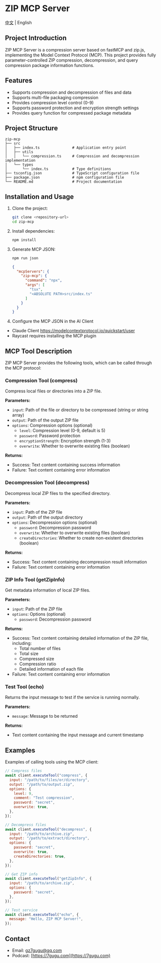 # ZIP MCP Server

[中文](README_CN.md) | English

## Project Introduction

ZIP MCP Server is a compression server based on fastMCP and zip.js, implementing the Model Context Protocol (MCP). This project provides fully parameter-controlled ZIP compression, decompression, and query compression package information functions.

## Features

- Supports compression and decompression of files and data
- Supports multi-file packaging compression
- Provides compression level control (0-9)
- Supports password protection and encryption strength settings
- Provides query function for compressed package metadata

## Project Structure

```
zip-mcp
├── src
│   ├── index.ts               # Application entry point
│   ├── utils
│   │   └── compression.ts     # Compression and decompression implementation
│   └── types
│       └── index.ts           # Type definitions
├── tsconfig.json              # TypeScript configuration file
├── package.json               # npm configuration file
└── README.md                  # Project documentation
```

## Installation and Usage

1. Clone the project:

   ```bash
   git clone <repository-url>
   cd zip-mcp
   ```

2. Install dependencies:

   ```bash
   npm install
   ```

3. Generate MCP JSON:

    ```bash
    npm run json
    ```

    ```JSON
    {
      "mcpServers": {
        "zip-mcp": {
          "command": "npx",
          "args": [
            "tsx",
            "<ABSOLUTE PATH>src/index.ts"
          ]
        }
      }
    }
    ```

4. Configure the MCP JSON in the AI Client

- Claude Client https://modelcontextprotocol.io/quickstart/user
- Raycast requires installing the MCP plugin

## MCP Tool Description

ZIP MCP Server provides the following tools, which can be called through the MCP protocol:

### Compression Tool (compress)

Compress local files or directories into a ZIP file.

**Parameters:**

- `input`: Path of the file or directory to be compressed (string or string array)
- `output`: Path of the output ZIP file
- `options`: Compression options (optional)
  - `level`: Compression level (0-9, default is 5)
  - `password`: Password protection
  - `encryptionStrength`: Encryption strength (1-3)
  - `overwrite`: Whether to overwrite existing files (boolean)

**Returns:**

- Success: Text content containing success information
- Failure: Text content containing error information

### Decompression Tool (decompress)

Decompress local ZIP files to the specified directory.

**Parameters:**

- `input`: Path of the ZIP file
- `output`: Path of the output directory
- `options`: Decompression options (optional)
  - `password`: Decompression password
  - `overwrite`: Whether to overwrite existing files (boolean)
  - `createDirectories`: Whether to create non-existent directories (boolean)

**Returns:**

- Success: Text content containing decompression result information
- Failure: Text content containing error information

### ZIP Info Tool (getZipInfo)

Get metadata information of local ZIP files.

**Parameters:**

- `input`: Path of the ZIP file
- `options`: Options (optional)
  - `password`: Decompression password

**Returns:**

- Success: Text content containing detailed information of the ZIP file, including:
  - Total number of files
  - Total size
  - Compressed size
  - Compression ratio
  - Detailed information of each file
- Failure: Text content containing error information

### Test Tool (echo)

Returns the input message to test if the service is running normally.

**Parameters:**

- `message`: Message to be returned

**Returns:**

- Text content containing the input message and current timestamp

## Examples

Examples of calling tools using the MCP client:

```javascript
// Compress files
await client.executeTool("compress", {
  input: "/path/to/files/or/directory",
  output: "/path/to/output.zip",
  options: {
    level: 9,
    comment: "Test compression",
    password: "secret",
    overwrite: true,
  },
});

// Decompress files
await client.executeTool("decompress", {
  input: "/path/to/archive.zip",
  output: "/path/to/extract/directory",
  options: {
    password: "secret",
    overwrite: true,
    createDirectories: true,
  },
});

// Get ZIP info
await client.executeTool("getZipInfo", {
  input: "/path/to/archive.zip",
  options: {
    password: "secret",
  },
});

// Test service
await client.executeTool("echo", {
  message: "Hello, ZIP MCP Server!",
});
```

## Contact

- Email: [gz7gugu@qq.com](mailto:gz7gugu@qq.com)
- Podcast: [https://7gugu.com](https://7gugu.com)
